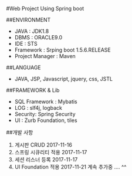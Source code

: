 #Web Project Using Spring boot

##ENVIRONMENT
 - JAVA : JDK1.8
 - DBMS : ORACLE9.0 	
 - IDE : STS
 - Framework : Srping boot 1.5.6.RELEASE
 - Project Manager : Maven
 
##LANGUAGE
 - JAVA, JSP, Javascript, jquery, css, JSTL
  
##FRAMEWORK & Lib
 - SQL Framework : Mybatis
 - LOG : slf4j, logback
 - Security: Spring Security
 - UI : Zurb Foundation, tiles


##개발 사항
1. 게시판 CRUD 	2017-11-16
2. 스프링 시큐리티 적용 2017-11-17
3. 세션 리스너 등록 	2017-11-17
4. UI Foundation 적용 2017-11-21
 계속 추가중 .... ^^